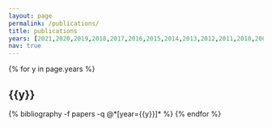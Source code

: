 ```yaml
---
layout: page
permalink: /publications/
title: publications
years: [2021,2020,2019,2018,2017,2016,2015,2014,2013,2012,2011,2010,2009]
nav: true
---
```


<div class="publications">

{% for y in page.years %}
  <h2 class="year">{{y}}</h2>
  {% bibliography -f papers -q @*[year={{y}}]* %}
{% endfor %}

</div>
